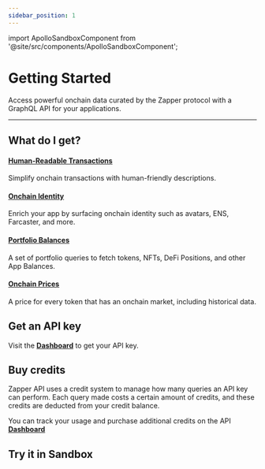 ```yaml
---
sidebar_position: 1
---
```

import ApolloSandboxComponent from '@site/src/components/ApolloSandboxComponent';


# Getting Started


Access powerful onchain data curated by the Zapper protocol with a GraphQL API for your applications.

---

## What do I get?

#### [Human-Readable Transactions](/docs/api-intro/Human-Readable%20Transactions)

Simplify onchain transactions with human-friendly descriptions.

#### [Onchain Identity](/docs/api-intro/Onchain%20Identity)

Enrich your app by surfacing onchain identity such as avatars, ENS, Farcaster, and more.


#### [Portfolio Balances](/docs/api-intro/Token%20Balances)

A set of portfolio queries to fetch tokens, NFTs, DeFi Positions, and other App Balances.


#### [Onchain Prices](/docs/api-intro/Onchain%20Prices)

A price for every token that has an onchain market, including historical data. 

## Get an API key

Visit the **[Dashboard](/dashboard)** to get your API key.

## Buy credits

Zapper API uses a credit system to manage how many queries an API key can perform. Each query made costs a certain amount of credits, and these credits are deducted from your credit balance.

You can track your usage and purchase additional credits on the API **[Dashboard](/dashboard)**


## Try it in Sandbox

<ApolloSandboxComponent />
